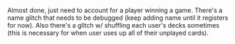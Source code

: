 Almost done, just need to account for a player winning a game. There's a name glitch that needs to be debugged (keep adding name until it registers for now). Also there's a glitch w/ shuffling each user's decks sometimes (this is necessary for when user uses up all of their unplayed cards). 